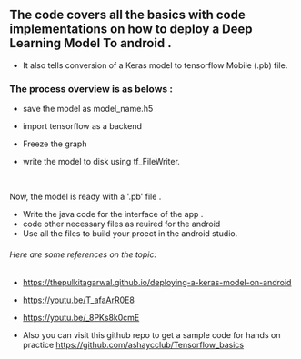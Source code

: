 ## The code covers all the basics with code implementations on how to deploy a Deep Learning Model To android . 

* It also tells conversion of a Keras model to tensorflow Mobile (.pb) file.

### The process overview is as belows :

* save the model as model_name.h5

* import tensorflow as a backend

* Freeze the graph 

* write the model to disk using tf_FileWriter.

<br>

Now, the model is ready with a '.pb' file .  

* Write the java code for the interface of the app .
* code other necessary files as reuired for the android 
* Use all the files to  build your proect in the android studio.

###### Here are some references on the topic: 

* https://thepulkitagarwal.github.io/deploying-a-keras-model-on-android

* https://youtu.be/T_afaArR0E8

* https://youtu.be/_8PKs8k0cmE


* Also you can visit this github repo to get a sample code for hands on practice
    https://github.com/ashaycclub/Tensorflow_basics

